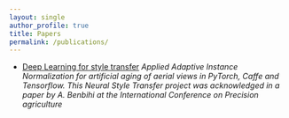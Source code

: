 ```yaml
---
layout: single
author_profile: true
title: Papers
permalink: /publications/
---
```


 -  [Deep Learning for style
       transfer](https://gabriel-hurtado.github.io/assets/pdfs/style.pdf)
       *Applied Adaptive Instance Normalization for artificial aging of aerial views in PyTorch, Caffe and Tensorflow. This Neural Style
       Transfer project was acknowledged in a paper by A. Benbihi at the
       International Conference on Precision agriculture*